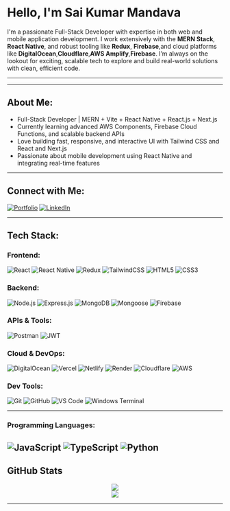 # Hello, I'm Sai Kumar Mandava

I'm a passionate Full-Stack Developer with expertise in both web and mobile application development. I work extensively with the **MERN Stack**, **React Native**, and robust tooling like **Redux**, **Firebase**,and cloud platforms like **DigitalOcean**,**Cloudflare**,**AWS Amplify**,**Firebase**. I’m always on the lookout for exciting, scalable tech to explore and build real-world solutions with clean, efficient code.

---
---

## About Me:

-  Full-Stack Developer | MERN + Vite + React Native + React.js + Next.js
-  Currently learning advanced AWS Components, Firebase Cloud Functions, and scalable backend APIs
-  Love building fast, responsive, and interactive UI with Tailwind CSS and React and Next.js
-  Passionate about mobile development using React Native and integrating real-time features


---

## Connect with Me:

[![Portfolio](https://img.shields.io/badge/My%20Portfolio-purple?style=for-the-badge)](https://sai-portfolio-2e3b5.firebaseapp.com/)
[![LinkedIn](https://img.shields.io/badge/LinkedIn-blue?style=for-the-badge&logo=linkedin&logoColor=white)](https://www.linkedin.com/in/mandava-sai-kumar-757411234)


---

## Tech Stack:

### Frontend:
![React](https://img.shields.io/badge/React-20232A?style=for-the-badge&logo=react&logoColor=61DAFB)
![React Native](https://img.shields.io/badge/React%20Native-20232A?style=for-the-badge&logo=react&logoColor=61DAFB)
![Redux](https://img.shields.io/badge/Redux-764ABC?style=for-the-badge&logo=redux&logoColor=white)
![TailwindCSS](https://img.shields.io/badge/Tailwind_CSS-38B2AC?style=for-the-badge&logo=tailwind-css&logoColor=white)
![HTML5](https://img.shields.io/badge/HTML5-E34F26?style=for-the-badge&logo=html5&logoColor=white)
![CSS3](https://img.shields.io/badge/CSS3-1572B6?style=for-the-badge&logo=css3&logoColor=white)



### Backend:
![Node.js](https://img.shields.io/badge/Node.js-339933?style=for-the-badge&logo=node.js&logoColor=white)
![Express.js](https://img.shields.io/badge/Express.js-000000?style=for-the-badge&logo=express&logoColor=white)
![MongoDB](https://img.shields.io/badge/MongoDB-4EA94B?style=for-the-badge&logo=mongodb&logoColor=white)
![Mongoose](https://img.shields.io/badge/Mongoose-880000?style=for-the-badge&logo=mongoose&logoColor=white)
![Firebase](https://img.shields.io/badge/Firebase-FFCA28?style=for-the-badge&logo=firebase&logoColor=black)


### APIs & Tools:
![Postman](https://img.shields.io/badge/Postman-F76935?style=for-the-badge&logo=postman&logoColor=white)
![JWT](https://img.shields.io/badge/JWT-000000?style=for-the-badge&logo=jsonwebtokens&logoColor=white)

### Cloud & DevOps:
![DigitalOcean](https://img.shields.io/badge/DigitalOcean-0080FF?style=for-the-badge&logo=digitalocean&logoColor=white)
![Vercel](https://img.shields.io/badge/Vercel-000000?style=for-the-badge&logo=vercel&logoColor=white)
![Netlify](https://img.shields.io/badge/Netlify-00C7B7?style=for-the-badge&logo=netlify&logoColor=white)
![Render](https://img.shields.io/badge/Render-blue?style=for-the-badge&logo=render&logoColor=white)
![Cloudflare](https://img.shields.io/badge/Cloudflare-orange?style=for-the-badge&logo=cloudflare&logoColor=white)
![AWS](https://img.shields.io/badge/AWS-white?style=for-the-badge&logo=amazonaws&logoColor=black)




### Dev Tools:
![Git](https://img.shields.io/badge/Git-F05032?style=for-the-badge&logo=git&logoColor=white)
![GitHub](https://img.shields.io/badge/GitHub-181717?style=for-the-badge&logo=github&logoColor=white)
![VS Code](https://img.shields.io/badge/VS_Code-007ACC?style=for-the-badge&logo=visual-studio-code&logoColor=white)
![Windows Terminal](https://img.shields.io/badge/Windows_Terminal-4D4D4D?style=for-the-badge&logo=windows-terminal&logoColor=white)

---
### Programming Languages:
![JavaScript](https://img.shields.io/badge/JavaScript-F7DF1E?style=for-the-badge&logo=javascript&logoColor=black)
![TypeScript](https://img.shields.io/badge/TypeScript-3178C6?style=for-the-badge&logo=typescript&logoColor=white)
![Python](https://img.shields.io/badge/Python-3776AB?style=for-the-badge&logo=python&logoColor=white)
---

## GitHub Stats

<p align="center">
  <img src="https://github-readme-stats.vercel.app/api?username=SaiKumarMandava&show_icons=true&theme=radical" />
  <br/>
  <img src="https://github-readme-streak-stats.herokuapp.com/?user=SaiKumarMandava&theme=radical" />
</p>

---

